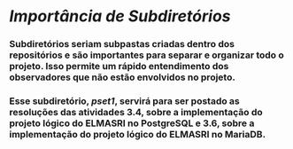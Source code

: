 # *Importância de Subdiretórios*
### Subdiretórios seriam subpastas criadas dentro dos repositórios e são importantes para separar e organizar todo o projeto. Isso permite um rápido entendimento dos observadores que não estão envolvidos no projeto.
### Esse subdiretório, *pset1*, servirá para ser postado as resoluções das atividades 3.4, sobre a implementação do projeto lógico do ELMASRI no PostgreSQL e 3.6, sobre a implementação do projeto lógico do ELMASRI no MariaDB.
